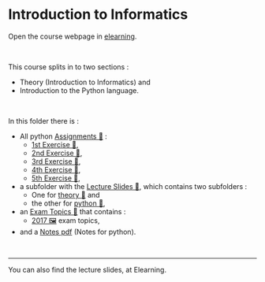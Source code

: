 # Introduction to Informatics

Οpen the course webpage in [elearning](https://elearning.auth.gr/course/view.php?id=8091&lang=en). 

<br />

This course splits in to two sections : 
- Theory (Introduction to Informatics) and 
- Introduction to the Python language. 

<br />

In this folder there is : 
- All python [Assignments 📂](https://github.com/tsiggi/CSD-Auth/tree/main/1st%20Semester/Introduction%20to%20Informatics/Assignments) : 
    - [1st Exercise 📂](https://github.com/tsiggi/CSD-Auth/tree/main/1st%20Semester/Introduction%20to%20Informatics/Assignments/Exercise%201),
    - [2nd Exercise 📂](https://github.com/tsiggi/CSD-Auth/tree/main/1st%20Semester/Introduction%20to%20Informatics/Assignments/Exercise%202),
    - [3rd Exercise 📂](https://github.com/tsiggi/CSD-Auth/tree/main/1st%20Semester/Introduction%20to%20Informatics/Assignments/Exercise%203),
    - [4th Exercise 📂](https://github.com/tsiggi/CSD-Auth/tree/main/1st%20Semester/Introduction%20to%20Informatics/Assignments/Exercise%204),
    - [5th Exercise 📂](https://github.com/tsiggi/CSD-Auth/tree/main/1st%20Semester/Introduction%20to%20Informatics/Assignments/Exercise%205), 
- a subfolder with the [Lecture Slides 📂](https://github.com/tsiggi/CSD-Auth/tree/main/1st%20Semester/Introduction%20to%20Informatics/Slides), which contains two subfolders :  
    - One for [theory 📂](https://github.com/tsiggi/CSD-Auth/tree/main/1st%20Semester/Introduction%20to%20Informatics/Slides/Introduction%20of%20Informatics%20-%20Theory) and
    - the other for [python 📂](https://github.com/tsiggi/CSD-Auth/tree/main/1st%20Semester/Introduction%20to%20Informatics/Slides/Introduction%20of%20Informatics%20-%20The%20Python%20programming%20language),
- an [Exam Topics 📂](https://github.com/tsiggi/CSD-Auth/tree/main/1st%20Semester/Introduction%20to%20Informatics/%CE%98%CE%AD%CE%BC%CE%B1%CF%84%CE%B1) that contains :
  - [2017 🖼️](https://github.com/tsiggi/CSD-Auth/tree/main/1st%20Semester/Introduction%20to%20Informatics/%CE%98%CE%AD%CE%BC%CE%B1%CF%84%CE%B1/2017) exam topics,
- and a [Notes pdf](https://github.com/tsiggi/CSD-Auth/raw/main/1st%20Semester/Introduction%20to%20Informatics/Notes.pdf) (Notes for python). 

<br />

<hr />
You can also find the lecture slides, at Elearning.
